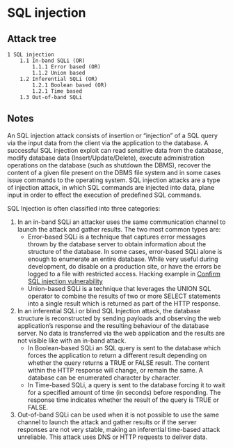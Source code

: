 # SQL injection

## Attack tree

```text
1 SQL injection
    1.1 In-band SQLi (OR)
        1.1.1 Error based (OR)
        1.1.2 Union based
    1.2 Inferential SQLi (OR)
        1.2.1 Boolean based (OR)
        1.2.1 Time based
    1.3 Out-of-band SQLi
```

## Notes

An SQL injection attack consists of insertion or “injection” of a SQL query via the input data from the client via the 
application to the database. A successful SQL injection exploit can read sensitive data from the database, modify 
database data (Insert/Update/Delete), execute administration operations on the database (such as shutdown the DBMS), 
recover the content of a given file present on the DBMS file system and in some cases issue commands to the operating 
system. SQL injection attacks are a type of injection attack, in which SQL commands are injected into data, plane input 
in order to effect the execution of predefined SQL commands. 

SQL Injection is often classified into three categories:

1. In an in-band SQLi an attacker uses the same communication channel to launch the attack and gather results. The two most common types are:
   * Error-based SQLi is a technique that captures error messages thrown by the database server to obtain information about the structure of the database. In some cases, error-based SQLi alone is enough to enumerate an entire database. While very useful during development, do disable on a production site, or have the errors be logged to a file with restricted access. Hacking example in [Confirm SQL injection vulnerability](Confirm-injection-vuln.md)
   * Union-based SQLi is a technique that leverages the UNION SQL operator to combine the results of two or more SELECT statements into a single result which is returned as part of the HTTP response.
1. In an inferential SQLi or blind SQL Injection attack, the database structure is reconstructed by sending payloads and observing the web application’s response and the resulting behaviour of the database server. No data is transferred via the web application and the results are not visible like with an in-band attack.
   * In Boolean-based SQLi an SQL query is sent to the database which forces the application to return a different result depending on whether the query returns a TRUE or FALSE result. The content within the HTTP response will change, or remain the same. A database can be enumerated character by character.
   * In Time-based SQLi, a query is sent to the database forcing it to wait for a specified amount of time (in seconds) before responding. The response time indicates whether the result of the query is TRUE or FALSE.
1. Out-of-band SQLi can be used when it is not possible to use the same channel to launch the attack and gather results or if the server responses are not very stable, making an inferential time-based attack unreliable. This attack uses DNS or HTTP requests to deliver data.


